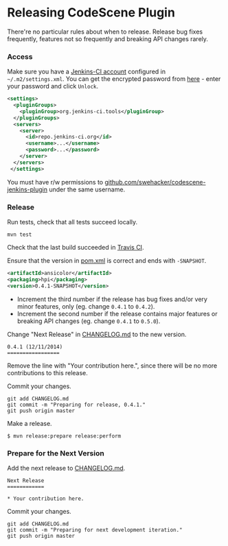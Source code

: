 Releasing CodeScene Plugin
===================

There're no particular rules about when to release. Release bug fixes frequently, features not so frequently and breaking API changes rarely.

### Access

Make sure you have a [Jenkins-CI account](https://jenkins-ci.org/account) configured in `~/.m2/settings.xml`. You can get the encrypted password from [here](https://repo.jenkins-ci.org/webapp/#/profile) - enter your password and click `Unlock`.

```xml
<settings>
  <pluginGroups>
    <pluginGroup>org.jenkins-ci.tools</pluginGroup>
  </pluginGroups>
  <servers>
    <server>
      <id>repo.jenkins-ci.org</id>
      <username>...</username>
      <password>...</password>
    </server>
  </servers>
 </settings>
```

You must have r/w permissions to [github.com/swehacker/codescene-jenkins-plugin](https://github.com/swehacker/codescene-jenkins-plugin) under the same username.

### Release

Run tests, check that all tests succeed locally.

```
mvn test
```

Check that the last build succeeded in [Travis CI](https://travis-ci.org/swehacker/codescene-jenkins-plugin).

Ensure that the version in [pom.xml](pom.xml) is correct and ends with `-SNAPSHOT`.

``` xml
<artifactId>ansicolor</artifactId>
<packaging>hpi</packaging>
<version>0.4.1-SNAPSHOT</version>
```

*  Increment the third number if the release has bug fixes and/or very minor features, only (eg. change `0.4.1` to `0.4.2`).
*  Increment the second number if the release contains major features or breaking API changes (eg. change `0.4.1` to `0.5.0`).

Change "Next Release" in [CHANGELOG.md](CHANGELOG.md) to the new version.

```
0.4.1 (12/11/2014)
=================
```

Remove the line with "Your contribution here.", since there will be no more contributions to this release.

Commit your changes.

```
git add CHANGELOG.md
git commit -m "Preparing for release, 0.4.1."
git push origin master
```

Make a release.

```
$ mvn release:prepare release:perform
```

### Prepare for the Next Version

Add the next release to [CHANGELOG.md](CHANGELOG.md).

```
Next Release
============

* Your contribution here.
```

Commit your changes.

```
git add CHANGELOG.md
git commit -m "Preparing for next development iteration."
git push origin master
```